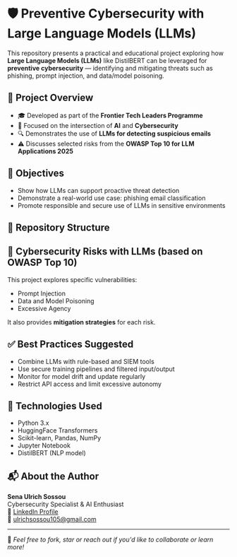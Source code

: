 # 🛡️ Preventive Cybersecurity with Large Language Models (LLMs)

This repository presents a practical and educational project exploring how **Large Language Models (LLMs)** like DistilBERT can be leveraged for **preventive cybersecurity** — identifying and mitigating threats such as phishing, prompt injection, and data/model poisoning.

## 📌 Project Overview

- 🎓 Developed as part of the **Frontier Tech Leaders Programme**
- 🧠 Focused on the intersection of **AI** and **Cybersecurity**
- 🔍 Demonstrates the use of **LLMs for detecting suspicious emails**
- ⚠️ Discusses selected risks from the **OWASP Top 10 for LLM Applications 2025**

## 🎯 Objectives

- Show how LLMs can support proactive threat detection
- Demonstrate a real-world use case: phishing email classification
- Promote responsible and secure use of LLMs in sensitive environments

## 📂 Repository Structure


## 🔐 Cybersecurity Risks with LLMs (based on OWASP Top 10)

This project explores specific vulnerabilities:
- Prompt Injection
- Data and Model Poisoning
- Excessive Agency

It also provides **mitigation strategies** for each risk.

## ✅ Best Practices Suggested

- Combine LLMs with rule-based and SIEM tools
- Use secure training pipelines and filtered input/output
- Monitor for model drift and update regularly
- Restrict API access and limit excessive autonomy

## 🧠 Technologies Used

- Python 3.x
- HuggingFace Transformers
- Scikit-learn, Pandas, NumPy
- Jupyter Notebook
- DistilBERT (NLP model)

## 📬 About the Author

**Sena Ulrich Sossou**  
Cybersecurity Specialist & AI Enthusiast  
🔗 [LinkedIn Profile](https://www.linkedin.com/in/ulrich-sossou-355507167/)  
📧 ulrichsossou105@gmail.com  

---

🧠 *Feel free to fork, star or reach out if you'd like to collaborate or learn more!*

